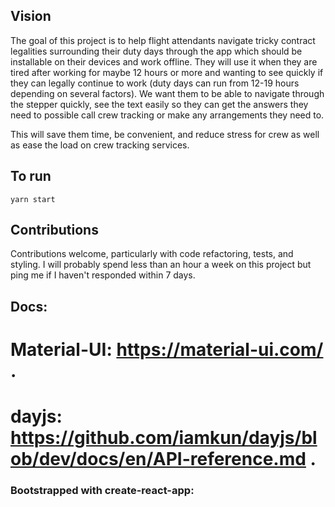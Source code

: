 ## Vision
The goal of this project is to help flight attendants navigate tricky contract legalities surrounding their duty days through the app which should be installable on their devices and work offline. 
They will use it when they are tired after working for maybe 12 hours or more and wanting to see quickly if they can legally continue to work (duty days can run from 12-19 hours depending on several factors).
We want them to be able to navigate through the stepper quickly, see the text easily so they can get the answers they need to possible call crew tracking or make any arrangements they need to.

This will save them time, be convenient, and reduce stress for crew as well as ease the load on crew tracking services. 

## To run
```yarn start```


## Contributions
Contributions welcome, particularly with code refactoring, tests, and styling. I will probably spend less than an hour a week on this project but ping me if I haven't responded within 7 days.

## Docs: 
# Material-UI: https://material-ui.com/ . 
# dayjs: https://github.com/iamkun/dayjs/blob/dev/docs/en/API-reference.md . 


### Bootstrapped with create-react-app: 




